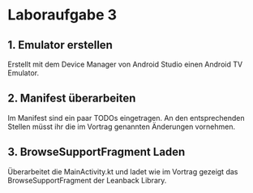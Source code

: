 # Laboraufgabe 3

## 1. Emulator erstellen
Erstellt mit dem Device Manager von Android Studio einen Android TV Emulator. 

## 2. Manifest überarbeiten
Im Manifest sind ein paar TODOs eingetragen. An den entsprechenden Stellen müsst ihr die im Vortrag genannten Änderungen vornehmen.

## 3. BrowseSupportFragment Laden
Überarbeitet die MainActivity.kt und ladet wie im Vortrag gezeigt das BrowseSupportFragment der Leanback Library. 